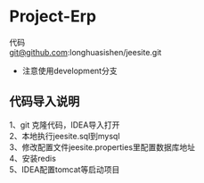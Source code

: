 # Project-Erp
代码<br>
git@github.com:longhuasishen/jeesite.git
<br>
* 注意使用development分支
## 代码导入说明
1、git 克隆代码，IDEA导入打开<br>
2、本地执行jeesite.sql到mysql<br>
3、修改配置文件jeesite.properties里配置数据库地址<br>
4、安装redis<br>
5、IDEA配置tomcat等启动项目
